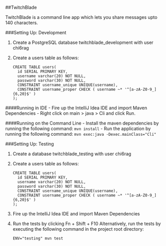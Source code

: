 ##TwitchBlade

TwitchBlade is a command line app which lets you share messages upto 140 characters.

###Setting Up: Development
1. Create a PostgreSQL database twitchblade_development with user chi6rag
2. Create a users table as follows:
    
    ```
    CREATE TABLE users(
      id SERIAL PRIMARY KEY,
      username varchar(20) NOT NULL,
      password varchar(30) NOT NULL,
      CONSTRAINT username_unique UNIQUE(username),
      CONSTRAINT username_proper CHECK ( username ~* '^[a-zA-Z0-9_]{6,20}$' )
    );
    ```

####Running in IDE
      - Fire up the IntelliJ Idea IDE and import Maven Dependencies
      - Right click on main > java > Cli and click Run.

####Running on the Command Line
      - Install the maven dependencies by running the following command:
        ```
        mvn install
        ```
      - Run the application by running the following command:
        ```
        mvn exec:java -Dexec.mainClass="Cli"
        ```

###Setting Up: Testing
1. Create a database twitchblade_testing with user chi6rag
2. Create a users table as follows:
    
    ```
    CREATE TABLE users(
      id SERIAL PRIMARY KEY,
      username varchar(20) NOT NULL,
      password varchar(30) NOT NULL,
      CONSTRAINT username_unique UNIQUE(username),
      CONSTRAINT username_proper CHECK ( username ~* '^[a-zA-Z0-9_]{6,20}$' )
    );
    ```
3. Fire up the IntelliJ Idea IDE and import Maven Dependencies
4. Run the tests by clicking Fn + Shift + F10
   Alternatively, run the tests by executing the following command in the
   project root directory:
   
      ```
      ENV="testing" mvn test
      ```